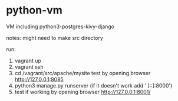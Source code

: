 # python-vm
VM including python3-postgres-kivy-django

notes:
might need to make src directory

run: 
1) vagrant up
2) vagrant ssh
3) cd /vagrant/src/apache/mysite
test by opening browser http://127.0.0.1:8085
4) python3 manage.py runserver (if it doesn't work add ' [::]:8000')
5) test if working by opening browser http://127.0.0.1:8001/

